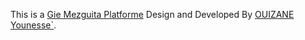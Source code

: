 This is a [Gie Mezguita Platforme](https://giemezguita.com/)  Design and Developed By [OUIZANE Younesse`]([create-next-app](https://youizane.com/)).